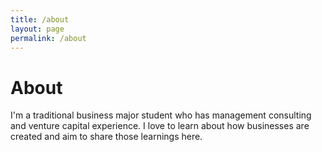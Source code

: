 ```yaml
---
title: /about
layout: page
permalink: /about
---
```



# About

I'm a traditional business major student who has management consulting and venture capital experience. I love to learn about how businesses are created and aim to share those learnings here.
